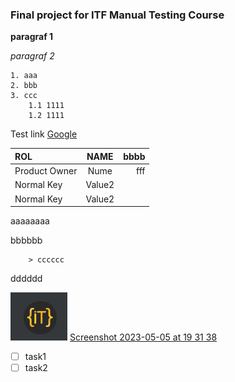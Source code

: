 

### Final project for ITF Manual Testing Course

**paragraf 1**

*paragraf 2*

    1. aaa
    2. bbb
    3. ccc
        1.1 1111
        1.2 1111

Test link [Google]( https://google.com "google")


| ROL  | NAME  | bbbb |
|:---|:---:|---:|
| Product Owner | Nume | fff |
| Normal Key | Value2 |
| Normal Key | Value2 |

aaaaaaaa

bbbbbb

        > cccccc
dddddd


![test img](https://github.com/ctnssc/Proiect-Practic-Testare-Manuala/blob/main/Screenshot%202023-05-05%20at%2019.31.38.png?raw=true "descriere")
[Screenshot 2023-05-05 at 19 31 38](https://user-images.githubusercontent.com/127977552/236520705-56c2d250-88f4-43a6-a77f-aab912b7c9b1.png)

- [ ] task1
- [ ] task2
